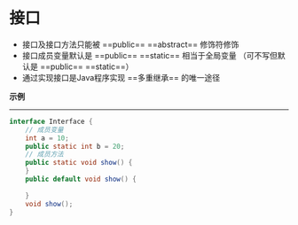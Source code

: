 # 接口

+ 接口及接口方法只能被 ==public== ==abstract== 修饰符修饰
+ 接口成员变量默认是 ==public== ==static== 相当于全局变量 （可不写但默认是 ==public== ==static==）
+ 通过实现接口是Java程序实现 ==多重继承== 的唯一途径



**示例**

-----

```java
interface Interface {
    // 成员变量
    int a = 10;
    public static int b = 20;
    // 成员方法
    public static void show() {
    }
    public default void show() {
        
    }
    void show();
}
```

